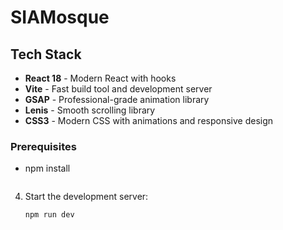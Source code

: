 # SIAMosque 

## Tech Stack

- **React 18** - Modern React with hooks
- **Vite** - Fast build tool and development server
- **GSAP** - Professional-grade animation library
- **Lenis** - Smooth scrolling library
- **CSS3** - Modern CSS with animations and responsive design

### Prerequisites

- npm install
   ```
4. Start the development server:
   ```bash
   npm run dev
   ```
